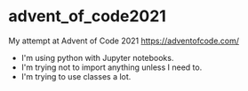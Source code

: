 # advent_of_code2021
My attempt at Advent of Code 2021 https://adventofcode.com/

- I'm using python with Jupyter notebooks.
- I'm trying not to import anything unless I need to.
- I'm trying to use classes a lot.
